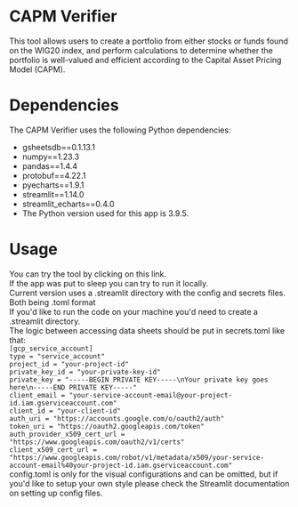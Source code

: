 # CAPM Verifier
This tool allows users to create a portfolio from either stocks or funds found on the WIG20 index, and perform calculations to determine whether the portfolio is well-valued and efficient according to the Capital Asset Pricing Model (CAPM).

# Dependencies
The CAPM Verifier uses the following Python dependencies:

* gsheetsdb==0.1.13.1
* numpy==1.23.3
* pandas==1.4.4
* protobuf==4.22.1
* pyecharts==1.9.1
* streamlit==1.14.0
* streamlit_echarts==0.4.0
* The Python version used for this app is 3.9.5.

# Usage
You can try the tool by clicking on this link.\
If the app was put to sleep you can try to run it locally.\
Current version uses a .streamlit directory with the config and secrets files. Both being .toml format\
If you'd like to run the code on your machine you'd need to create a .streamlit directory.\
The logic between accessing data sheets should be put in secrets.toml like that:\
`[gcp_service_account]`\
`type = "service_account"`\
`project_id = "your-project-id"`\
`private_key_id = "your-private-key-id"`\
`private_key = "-----BEGIN PRIVATE KEY-----\nYour private key goes here\n-----END PRIVATE KEY-----"`\
`client_email = "your-service-account-email@your-project-id.iam.gserviceaccount.com"`\
`client_id = "your-client-id"`\
`auth_uri = "https://accounts.google.com/o/oauth2/auth"`\
`token_uri = "https://oauth2.googleapis.com/token"`\
`auth_provider_x509_cert_url = "https://www.googleapis.com/oauth2/v1/certs"`\
`client_x509_cert_url = "https://www.googleapis.com/robot/v1/metadata/x509/your-service-account-email%40your-project-id.iam.gserviceaccount.com"`\
config.toml is only for the visual configurations and can be omitted, but if you'd like to setup your own style please check the Streamlit documentation on setting up config files.
